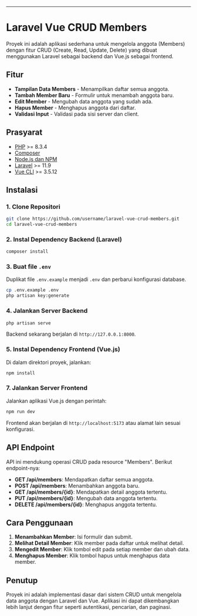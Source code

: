 ---

# Laravel Vue CRUD Members

Proyek ini adalah aplikasi sederhana untuk mengelola anggota (Members) dengan fitur CRUD (Create, Read, Update, Delete) yang dibuat menggunakan Laravel sebagai backend dan Vue.js sebagai frontend.

## Fitur

- **Tampilan Data Members** - Menampilkan daftar semua anggota.
- **Tambah Member Baru** - Formulir untuk menambah anggota baru.
- **Edit Member** - Mengubah data anggota yang sudah ada.
- **Hapus Member** - Menghapus anggota dari daftar.
- **Validasi Input** - Validasi pada sisi server dan client.

## Prasyarat

- [PHP](https://www.php.net/downloads) >= 8.3.4
- [Composer](https://getcomposer.org/download/)
- [Node.js dan NPM](https://nodejs.org/en/download/)
- [Laravel](https://laravel.com/docs/installation) >= 11.9
- [Vue CLI](https://cli.vuejs.org/) >= 3.5.12

## Instalasi

### 1. Clone Repositori

```bash
git clone https://github.com/username/laravel-vue-crud-members.git
cd laravel-vue-crud-members
```

### 2. Instal Dependency Backend (Laravel)

```bash
composer install
```

### 3. Buat file `.env`

Duplikat file `.env.example` menjadi `.env` dan perbarui konfigurasi database.

```bash
cp .env.example .env
php artisan key:generate
```


### 4. Jalankan Server Backend

```bash
php artisan serve
```

Backend sekarang berjalan di `http://127.0.0.1:8000`.

### 5. Instal Dependency Frontend (Vue.js)

Di dalam direktori proyek, jalankan:

```bash
npm install
```

### 7. Jalankan Server Frontend

Jalankan aplikasi Vue.js dengan perintah:

```bash
npm run dev
```

Frontend akan berjalan di `http://localhost:5173` atau alamat lain sesuai konfigurasi.

## API Endpoint

API ini mendukung operasi CRUD pada resource "Members". Berikut endpoint-nya:

- **GET /api/members**: Mendapatkan daftar semua anggota.
- **POST /api/members**: Menambahkan anggota baru.
- **GET /api/members/{id}**: Mendapatkan detail anggota tertentu.
- **PUT /api/members/{id}**: Mengubah data anggota tertentu.
- **DELETE /api/members/{id}**: Menghapus anggota tertentu.

## Cara Penggunaan

1. **Menambahkan Member**: Isi formulir dan submit.
2. **Melihat Detail Member**: Klik member pada daftar untuk melihat detail.
3. **Mengedit Member**: Klik tombol edit pada setiap member dan ubah data.
4. **Menghapus Member**: Klik tombol hapus untuk menghapus data member.


## Penutup

Proyek ini adalah implementasi dasar dari sistem CRUD untuk mengelola data anggota dengan Laravel dan Vue. Aplikasi ini dapat dikembangkan lebih lanjut dengan fitur seperti autentikasi, pencarian, dan paginasi.
